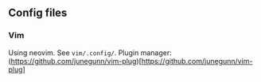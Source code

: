 ## Config files

### Vim
Using neovim. See `vim/.config/`. 
Plugin manager: (https://github.com/junegunn/vim-plug)[https://github.com/junegunn/vim-plug]
